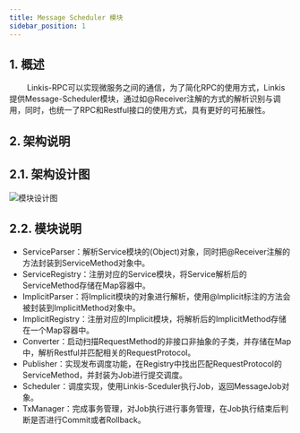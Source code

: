 ```yaml
---
title: Message Scheduler 模块
sidebar_position: 1
---
```

## 1. 概述

&nbsp;&nbsp;&nbsp;&nbsp;&nbsp;&nbsp;&nbsp;&nbsp;Linkis-RPC可以实现微服务之间的通信，为了简化RPC的使用方式，Linkis提供Message-Scheduler模块，通过如@Receiver注解的方式的解析识别与调用，同时，也统一了RPC和Restful接口的使用方式，具有更好的可拓展性。

## 2. 架构说明

## 2.1. 架构设计图

![模块设计图](/Images-zh/Architecture/Commons/linkis-message-scheduler.png)

## 2.2. 模块说明

* ServiceParser：解析Service模块的(Object)对象，同时把@Receiver注解的方法封装到ServiceMethod对象中。
* ServiceRegistry：注册对应的Service模块，将Service解析后的ServiceMethod存储在Map容器中。
* ImplicitParser：将Implicit模块的对象进行解析，使用@Implicit标注的方法会被封装到ImplicitMethod对象中。
* ImplicitRegistry：注册对应的Implicit模块，将解析后的ImplicitMethod存储在一个Map容器中。
* Converter：启动扫描RequestMethod的非接口非抽象的子类，并存储在Map中，解析Restful并匹配相关的RequestProtocol。
* Publisher：实现发布调度功能，在Registry中找出匹配RequestProtocol的ServiceMethod，并封装为Job进行提交调度。
* Scheduler：调度实现，使用Linkis-Sceduler执行Job，返回MessageJob对象。
* TxManager：完成事务管理，对Job执行进行事务管理，在Job执行结束后判断是否进行Commit或者Rollback。
